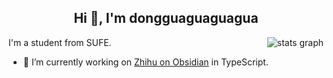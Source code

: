<h2 align="center">Hi 👋, I'm dongguaguaguagua</h2>

<img align="right" src="https://github-readme-stats-ashy-kappa-36.vercel.app/api?username=dongguaguaguagua&hide_title=false&hide_rank=false&show_icons=true&include_all_commits=true&disable_animations=false&theme=default&locale=en&hide_border=false&order=1" alt="stats graph"  />
<!--   <img src="https://github-readme-stats.vercel.app/api/top-langs?username=dongguaguaguagua&locale=en&hide_title=false&layout=compact&card_width=320&langs_count=5&theme=dracula&hide_border=false&order=2" height="150" alt="languages graph"  /> -->
<!--   <img src="https://streak-stats.demolab.com?user=dongguaguaguagua&locale=en&mode=daily&theme=dracula&hide_border=false&border_radius=5&order=3" height="150" alt="streak graph"  /> -->

<p align="left">I'm a student from SUFE.</p>

- 🔭 I’m currently working on [Zhihu on Obsidian](https://github.com/dongguaguaguagua/zhihu_obsidian) in TypeScript.

<!--   
<div align="left">
  <img src="https://cdn.jsdelivr.net/gh/devicons/devicon/icons/python/python-original.svg" height="40" alt="python logo"  />
  <img width="12" />
  <img src="https://cdn.jsdelivr.net/gh/devicons/devicon/icons/dart/dart-original.svg" height="40" alt="dart logo"  />
  <img width="12" />
  <img src="https://cdn.jsdelivr.net/gh/devicons/devicon/icons/swift/swift-original.svg" height="40" alt="swift logo"  />
  <img width="12" />
  <img src="https://cdn.jsdelivr.net/gh/devicons/devicon/icons/linux/linux-original.svg" height="40" alt="linux logo"  />
  <img width="12" />
  <img src="https://cdn.jsdelivr.net/gh/devicons/devicon/icons/blender/blender-original.svg" height="40" alt="blender logo"  />
  <img width="12" />
  <img src="https://cdn.jsdelivr.net/gh/devicons/devicon/icons/flutter/flutter-original.svg" height="40" alt="flutter logo"  />
  <img width="12" />
  <img src="https://cdn.jsdelivr.net/gh/devicons/devicon/icons/vim/vim-original.svg" height="40" alt="vim logo"  />
</div>
/> -->

